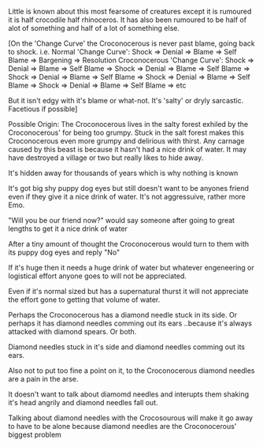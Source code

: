 Little is known about this most fearsome of creatures except it is rumoured it is half crocodile half rhinoceros. It has also been rumoured to be half of alot of something and half of a lot of something else.

[On the 'Change Curve' the Croconocerous is never past blame, going back to shock. 
i.e. 
Normal 'Change Curve': Shock => Denial => Blame => Self Blame => Bargening => Resolution
Croconocerous 'Change Curve': Shock => Denial => Blame => Self Blame => Shock => Denial => Blame => Self Blame => Shock => Denial => Blame => Self Blame => Shock => Denial => Blame => Self Blame => Shock => Denial => Blame => Self Blame => etc

But it isn't edgy with it's blame or what-not. It's 'salty' or dryly sarcastic. Facetious if possible]

Possible Origin:
The Croconocerous lives in the salty forest exhiled by the Croconocerous' for being too grumpy. Stuck in the salt forest makes this Croconocerous even more grumpy and delirious with thirst. Any carnage caused by this beast is because it hasn't had a nice drink of water. It may have destroyed a village or two but really likes to hide away.

It's hidden away for thousands of years which is why nothing is known

It's got big shy puppy dog eyes but still doesn't want to be anyones friend even if they give it a nice drink of water. It's not aggressuive, rather more Emo. 

"Will you be our friend now?" would say someone after going to great lengths to get it a nice drink of water

After a tiny amount of thought the Croconocerous would turn to them 
with its puppy dog eyes 
and reply
"No"

If it's huge then it needs a huge drink of water but whatever engeneering or logistical effort anyone goes to will not be appreciated.

Even if it's normal sized but has a supernatural thurst it will not appreciate the effort gone to getting that volume of water.

Perhaps the Croconocerous has a diamond needle stuck in its side. Or perhaps it has diamond needles comming out its ears ..because it's always attacked with diamond spears. Or both.

Diamond needles stuck in it's side and diamond needles comming out its ears.

Also not to put too fine a point on it,
to the Croconocerous diamond needles
are a pain in the arse.

It doesn't want to talk about diamomd needles and interupts them
  shaking it's head angrily and diamond needles fall out.
  
Talking about diamond needles with the Crocosourous will make it go away to have to be alone because diamond needles are the Croconocerous' biggest problem
